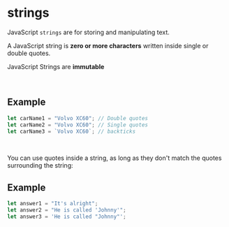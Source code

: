 # strings

JavaScript `strings` are for storing and manipulating text.

A JavaScript string is **zero or more characters** written inside single or double quotes.


JavaScript Strings are **immutable**

&nbsp;

## Example

```js
let carName1 = "Volvo XC60"; // Double quotes
let carName2 = "Volvo XC60"; // Single quotes
let carName3 = `Volvo XC60`; // backticks
```

&nbsp;

You can use quotes inside a string, as long as they don't match the quotes surrounding the string:

## Example

```js
let answer1 = "It's alright";
let answer2 = "He is called 'Johnny'";
let answer3 = 'He is called "Johnny"';
```

&nbsp;

&nbsp;

&nbsp;
&nbsp;
&nbsp;
&nbsp;
&nbsp;
&nbsp;
